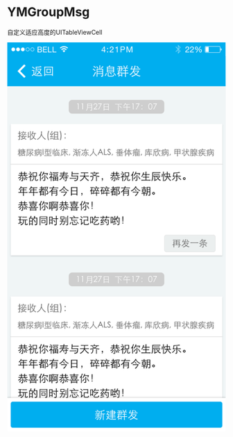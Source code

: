 YMGroupMsg
==========

自定义适应高度的UITableViewCell

![Auto Layout](Screenshots/autolayout_combat_01.png)  